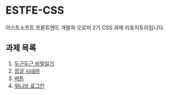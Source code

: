 # ESTFE-CSS

이스트소프트 프론트엔드 개발자 오르미 2기 CSS 과제 리포지토리입니다.


## 과제 목록
1. [두근두근 비밀일기](https://github.com/jihun-io/ESTFE-CSS/tree/main/secret-diary)
2. [정글 시네마](https://github.com/jihun-io/ESTFE-CSS/tree/main/jungle-cinema)
3. [버튼](https://github.com/jihun-io/ESTFE-CSS/tree/main/buttons)
4. [위니브 로그인](https://github.com/jihun-io/ESTFE-CSS/tree/main/weniv-login)
